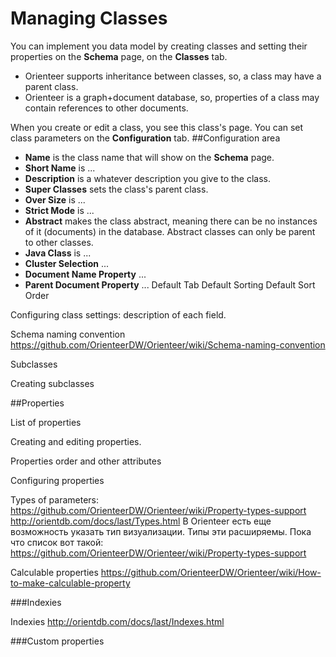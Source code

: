 # Managing Classes

You can implement you data model by creating classes and setting their properties on the **Schema** page, on the **Classes** tab.
*  Orienteer supports inheritance between classes, so, a class may have a parent class. 
*   Orienteer is a graph+document database, so, properties of a class may contain references to other documents.

When you create or edit a class, you see this class's page. You can set class parameters on the **Configuration** tab. 
##Configuration area

* **Name** is the class name that will show on the **Schema** page.
* **Short Name** is ...
* **Description** is a whatever description you give to the class.
* **Super Classes** sets the class's parent class.
* **Over Size** is ...
* **Strict Mode** is ...
* **Abstract** makes the class abstract, meaning there can be no instances of it (documents) in the database. Abstract classes can only be parent to other classes.
* **Java Class** is ...
* **Cluster Selection** ...
* **Document Name Property** ...
* **Parent Document Property** ...
Default Tab
Default Sorting
Default Sort Order



Configuring class settings: description of each field.

Schema naming convention https://github.com/OrienteerDW/Orienteer/wiki/Schema-naming-convention

Subclasses

Creating subclasses

##Properties

List of properties

Creating and editing properties.

Properties order and other attributes

Configuring properties

Types of parameters: https://github.com/OrienteerDW/Orienteer/wiki/Property-types-support 
http://orientdb.com/docs/last/Types.html
В Orienteer есть еще возможность указать тип визуализации. Типы эти расширяемы. Пока что список вот такой:
https://github.com/OrienteerDW/Orienteer/wiki/Property-types-support


Calculable properties https://github.com/OrienteerDW/Orienteer/wiki/How-to-make-calculable-property


###Indexies

Indexies http://orientdb.com/docs/last/Indexes.html

###Custom properties 
